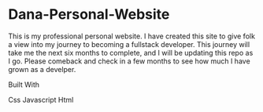 # Dana-Personal-Website

This is my professional personal website. I have created this site to give folk a view into my journey to becoming a fullstack developer. This journey will take me the next six months to complete, and I will be updating this repo as I go. Please comeback and check in a few months to see how much I have grown as a develper.




Built With

Css
Javascript
Html
